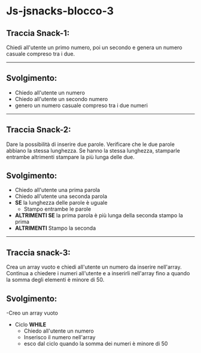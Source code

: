 # Js-jsnacks-blocco-3

## Traccia Snack-1: 
Chiedi all'utente un primo numero, poi un secondo e genera un numero casuale compreso tra i due.

<hr>

## Svolgimento:

- Chiedo all'utente un numero
- Chiedo all'utente un secondo numero
- genero un numero casuale compreso tra i due numeri

<hr>

## Traccia Snack-2:
Dare la possibilità di inserire due parole. Verificare che le due parole abbiano la stessa lunghezza. Se hanno la stessa lunghezza, stamparle entrambe altrimenti stampare la più lunga delle due.

## Svolgimento:
- Chiedo all'utente una prima parola
- Chiedo all'utente una seconda parola
- **SE** la lunghezza delle parole è uguale
  - Stampo entrambe le parole
- **ALTRIMENTI SE** la prima parola è più lunga della seconda stampo la prima
- **ALTRIMENTI** Stampo la seconda

<hr>

## Traccia snack-3:
Crea un array vuoto e chiedi all'utente un numero da inserire nell'array. Continua a chiedere i numeri all'utente e a inserirli nell'array fino a quando la somma degli elementi è minore di 50.

## Svolgimento:

-Creo un array vuoto
- Ciclo **WHILE**
  - Chiedo all'utente un numero
  - Inserisco il numero nell'array
  - esco dal ciclo quando la somma dei numeri è minore di 50


